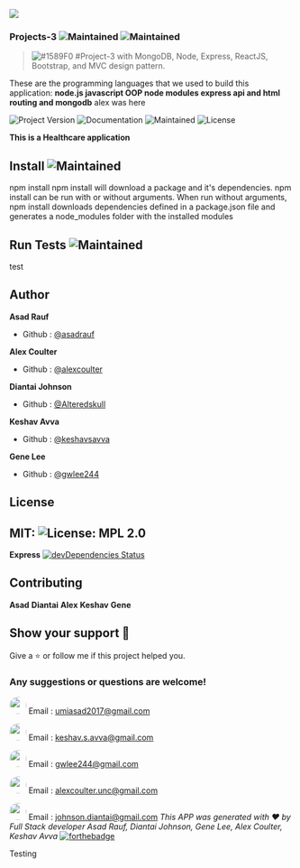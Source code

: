 ![](mainpage.png)
 
### Projects-3 ![Maintained](https://img.shields.io/badge/burger-yellowgreen) ![Maintained](https://img.shields.io/badge/UNC-bootCamp-blue)

> ![#1589F0](https://placehold.it/15/1589F0/000000?text=+) #Project-3 with MongoDB, Node, Express, ReactJS, Bootstrap, and MVC design pattern.

These are the programming languages that we used to build this application:
**node.js javascript OOP node modules express api and html routing and mongodb**
alex was here


![Project Version](https://img.shields.io/badge/Version-version1.1-blue)  ![Documentation](https://img.shields.io/badge/Documentation-Yes-yellowgreen) ![Maintained](https://img.shields.io/badge/Maintained-Yes-yellowgreen)  ![License](https://img.shields.io/badge/License-MIT-green)

**This is a Healthcare application**

## Install  ![Maintained](https://img.shields.io/badge/npm-install-red)
npm install
npm install will download a package and it's dependencies. npm install can be run with or without arguments. When run without arguments, npm install downloads dependencies defined in a package.json file and generates a node_modules folder with the installed modules

## Run Tests  ![Maintained](https://img.shields.io/badge/npm-test-red)
test

## Author
**Asad Rauf**
- Github : [@asadrauf](https://github.com/asadrauf)

**Alex Coulter**
- Github : [@alexcoulter](https://github.com/alexcoulter)

**Diantai Johnson**
- Github : [@Alteredskull](https://github.com/Alteredskull)

**Keshav Avva**
- Github : [@keshavsavva](https://github.com/keshavsavva)

**Gene Lee**
- Github : [@gwlee244](https://github.com/gwlee244) 

## License 
MIT: ![License: MPL 2.0](https://img.shields.io/badge/License-MPL%202.0-brightgreen.svg)
---
**Express** [![devDependencies Status](https://david-dm.org/dwyl/hapi-auth-jwt2/dev-status.svg)](https://david-dm.org/dwyl/hapi-auth-jwt2?type=dev)
## Contributing
**Asad**
**Diantai**
**Alex**
**Keshav** 
**Gene**

## Show your support :pray:
Give a :star: or follow me if this project helped you.
### Any suggestions or questions are welcome!
<img src="https://avatars1.githubusercontent.com/u/7818024?v=4" style="border-radius: 18px" width="30px" style = "border: 2px solid green" /> Email : [umiasad2017@gmail.com](asadrauf)


<img src= "https://avatars1.githubusercontent.com/u/58408384?v=4" style="border-radius: 18px" width="30px" style = "border: 2px solid green" /> Email : [keshav.s.avva@gmail.com](keshavsavva)


<img src= "https://avatars1.githubusercontent.com/u/55607961?v=4" style="border-radius: 18px" width="30px" style = "border: 2px solid green" /> Email : [gwlee244@gmail.com](gwlee244)


<img src= "https://avatars1.githubusercontent.com/u/19214549?v=4" style="border-radius: 18px" width="30px" style = "border: 2px solid green" /> Email : [alexcoulter.unc@gmail.com](alexcoulter)


<img src= "https://avatars1.githubusercontent.com/u/23248472?v=4" style="border-radius: 18px" width="30px" style = "border: 2px solid green" /> Email : [johnson.diantai@gmail.com](Alteredskull)
*This APP was generated with :heart: by Full Stack developer Asad Rauf, Diantai Johnson, Gene Lee, Alex Coulter, Keshav Avva*
[![forthebadge](https://forthebadge.com/images/badges/made-with-javascript.svg)](https://forthebadge.com)


Testing